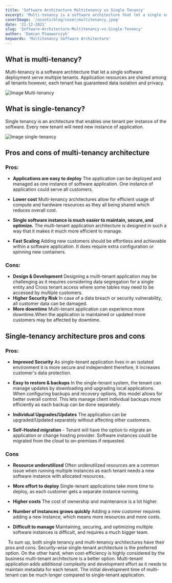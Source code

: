 ```yaml
---
title: 'Software Architecture Multitenancy vs Single Tenancy'
excerpt: 'Multi-tenancy is a software architecture that let a single software deployment serve multiple tenants. Application resources are shared among all tenants however, each tenant has guaranteed data isolation and privacy.'
coverImage: '/assets/blog/cover/multitenancy.jpeg'
date: '21-12-2021'
slug: 'Software-Architecture-Multitenancy-vs-Single-Tenancy'
author: 'Damian Piwowarczyk'
keywords: 'Multitenancy Software Architecture'
---
```


## What is multi-tenancy?

Multi-tenancy is a software architecture that let a single software deployment serve multiple tenants. Application resources are shared among all tenants however, each tenant has guaranteed data isolation and privacy.

![Image Multi-tenancy](https://dev-to-uploads.s3.amazonaws.com/uploads/articles/r8rpffb7i1g13ejsbyd9.png)

## What is single-tenancy?

Single tenancy is an architecture that enables one tenant per instance of the software. Every new tenant will need new instance of application.

![Image single-tenancy](https://dev-to-uploads.s3.amazonaws.com/uploads/articles/y37qcr1iz26sn10p8vdg.png)

## Pros and cons of multi-tenancy architecture

### Pros:

- **Applications are easy to deploy**
  The application can be deployed and managed as one instance of software application. One instance of application could serve all customers.
- **Lower cost**
  Multi-tenancy architectures allow for efficient usage of compute and hardware resources as they all being shared which reduces overall cost.

- **Single software instance is much easier to maintain, secure, and optimize.**
  The multi-tenant application architecture is designed in such a way that it makes it much more efficient to manage.

- **Fast Scaling**
  Adding new customers should be effortless and achievable within a software application. It does require extra configuration or spinning new containers.

### Cons:

- **Design & Development**
  Designing a multi-tenant application may be challenging as it requires considering data segregation for a single entity and Cross tenant access where some tables may need to be accessed by multiple customers.
- **Higher Security Risk**
  In case of a data breach or security vulnerability, all customer data can be damaged.
- **More downtime**
  Multi-tenant application can experience more downtime.When the application is maintained or updated more customers may be affected by downtime.

## Single-tenancy architecture pros and cons

### Pros:

- **Improved Security**
  As single-tenant application lives in an isolated environment it is more secure and independent therefore, it increases customer's data protection.

- **Easy to restore & backups**
  In the single-tenant system, the tenant can manage updates by downloading and upgrading local applications. When configuring backups and recovery options, this model allows for better overall control. This lets manage client individual backups more efficiently as each backup can be done separately.
- **Individual Upgrades/Updates**
  The application can be upgraded/Updated separately without affecting other customers.
- **Self-Hosted migration** - Tenant will have the option to migrate an application or change hosting provider. Software instances could be migrated from the cloud to on-premises if requested.

### Cons

- **Resource underutilized**
  Often underutilized resources are a common issue when running multiple instances as each tenant needs a new software instance with allocated resources.

- **More effort to deploy**
  Single-tenant applications take more time to deploy, as each customer gets a separate instance running.

- **Higher costs**
  The cost of ownership and maintenance is a lot higher.

- **Number of instances grows quickly**
  Adding a new customer requires adding a new instance, which means more resources and more costs.

- **Difficult to manage**
  Maintaining, securing, and optimizing multiple software instances is difficult, and requires a much bigger team.

&nbsp;
To sum up, both single tenancy and multi-tenancy architectures have their pros and cons. Security-wise single-tenant architecture is the preferred option. On the other hand, when cost-efficiency is highly considered by the business multi-tenant architecture is a better option. Multi-tenant application adds additional complexity and development effort as it needs to maintain metadata for each tenant. The initial development time of multi-tenant can be much longer compared to single-tenant application.
